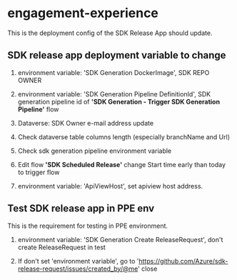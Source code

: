 # engagement-experience

This is the deployment config of the SDK Release App should update.

## SDK release app deployment variable to change

1. environment variable: 'SDK Generation DockerImage', SDK REPO OWNER

2. environment variable: 'SDK Generation Pipeline DefinitionId', SDK generation pipeline id of **'SDK Generation - Trigger SDK Generation Pipeline'** flow

3. Dataverse: SDK Owner e-mail address update

4. Check dataverse table columns length (especially branchName and Url)

5. Check sdk generation pipeline environment variable

6. Edit flow **'SDK Scheduled Release'** change Start time early than today to trigger flow

7. environment variable: 'ApiViewHost', set apiview host address.

## Test SDK release app in PPE env

This is the requirement for testing in PPE environment.

1. environment variable: 'SDK Generation Create ReleaseRequest', don't create ReleaseRequest in test

2. If don't set 'environment variable', go to 'https://github.com/Azure/sdk-release-request/issues/created_by/@me' close
